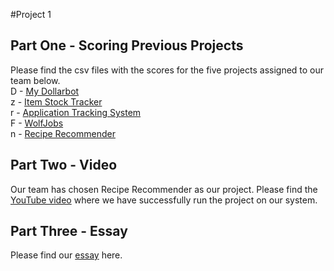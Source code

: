 #Project 1  
## Part One - Scoring Previous Projects
Please find the csv files with the scores for the five projects assigned to our team below.  
D - [My Dollarbot](https://github.com/Fall-2023-SE-Group-14/Project/blob/main/proj1/Project%201%20(%20Team%2014%20)%20-%20Dollar%20Bot.csv)  
z - [Item Stock Tracker](https://github.com/Fall-2023-SE-Group-14/Project/blob/main/proj1/Project%201%20(%20Team%2014%20)%20-%20Item%20Stock%20Tracker.csv)  
r - [Application Tracking System](https://github.com/Fall-2023-SE-Group-14/Project/blob/main/proj1/Project%201%20(%20Team%2014%20)%20-%20Application%20Tracking%20System.csv)  
F - [WolfJobs](https://github.com/Fall-2023-SE-Group-14/Project/blob/main/proj1/Project%201%20(%20Team%2014%20)%20-%20WolfJobs.csv)  
n - [Recipe Recommender](https://github.com/Fall-2023-SE-Group-14/Project/blob/main/proj1/Project%201%20(%20Team%2014%20)%20-%20Recipe%20Recommender.csv)  

## Part Two - Video
Our team has chosen Recipe Recommender as our project. Please find the [YouTube video](https://youtu.be/_-tQq12BTNI?feature=shared) where we have successfully run the project on our system.

## Part Three - Essay
Please find our [essay](https://github.com/Fall-2023-SE-Group-14/Project/blob/main/proj1/Essay.md) here.
